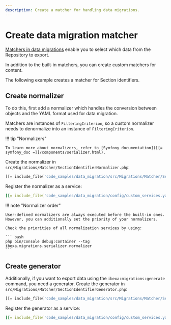 ```yaml
---
description: Create a matcher for handling data migrations.
---
```


# Create data migration matcher

[Matchers in data migrations](exporting_and_importing_data.md#match-property) enable you to select which data from the Repository to export.

In addition to the built-in matchers, you can create custom matchers for content.

The following example creates a matcher for Section identifiers.

## Create normalizer

To do this, first add a normalizer which handles the conversion between objects and the YAML format used for data migration.

Matchers are instances of `FilteringCriterion`, so a custom normalizer needs to denormalize into an instance of `FilteringCriterion`.

!!! tip "Normalizers"

    To learn more about normalizers, refer to [Symfony documentation]([[= symfony_doc =]]/components/serializer.html).

Create the normalizer in `src/Migrations/Matcher/SectionIdentifierNormalizer.php`:

``` php
[[= include_file('code_samples/data_migration/src/Migrations/Matcher/SectionIdentifierNormalizer.php') =]]
```

Register the normalizer as a service:

``` yaml
[[= include_file('code_samples/data_migration/config/custom_services.yaml', 10, 13) =]]
```

!!! note "Normalizer order"

    User-defined normalizers are always executed before the built-in ones.
    However, you can additionally set the priority of your normalizers.

    Check the priorities of all normalization services by using:

    ``` bash
    php bin/console debug:container --tag ibexa.migrations.serializer.normalizer
    ```

## Create generator

Additionally, if you want to export data using the `ibexa:migrations:generate` command, you need a generator.
Create the generator in `src/Migrations/Matcher/SectionIdentifierGenerator.php`:

``` php
[[= include_file('code_samples/data_migration/src/Migrations/Matcher/SectionIdentifierGenerator.php') =]]
```

Register the generator as a service:

``` yaml
[[= include_file('code_samples/data_migration/config/custom_services.yaml', 14, 17) =]]
```
